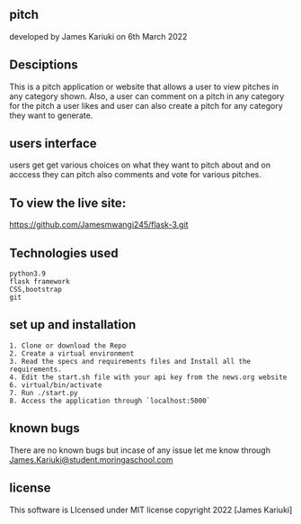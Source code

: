 ## pitch
developed by James Kariuki on 6th March 2022
## Desciptions
This is a pitch application or website that allows a user to view pitches in any category shown. Also, a user can comment on a pitch in any category for the pitch a user likes and user can also create a pitch for any category they want to generate.

## users interface
users get get various choices on what they want to pitch about and on acccess they can pitch also comments and vote for various pitches.
## To view the live site:
https://github.com/Jamesmwangi245/flask-3.git

## Technologies used

```
python3.9
flask framework
CSS,bootstrap
git

```
## set up and installation

```
1. Clone or download the Repo
2. Create a virtual environment
3. Read the specs and requirements files and Install all the requirements.
4. Edit the start.sh file with your api key from the news.org website   
6. virtual/bin/activate
7. Run ./start.py
8. Access the application through `localhost:5000`

```

## known bugs

There are no known bugs but incase of any issue let me know through James.Kariuki@student.moringaschool.com
## license

This software is LIcensed under MIT license copyright 2022 [James Kariuki]
